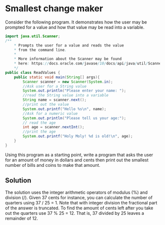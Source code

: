 # Smallest change maker

Consider the following program. It demonstrates how the user may be prompted for a value and how that value may be read into a variable.

  
```java
import java.util.Scanner;
/**
    * Prompts the user for a value and reads the value
    * from the command line.
    * 
    * More information about the Scanner may be found
    * here: https://docs.oracle.com/javase/10/docs/api/java/util/Scanner.html
    */
public class ReadValues {
    public static void main(String[] args){
        Scanner scanner = new Scanner(System.in);
        //Ask user for a String value
        System.out.println("Please enter your name: ");
        //read the String value into a variable
        String name = scanner.next();
        //print out the value
        System.out.printf("Hello %s\n", name);
        //Ask for a numeric value
        System.out.println("Please tell us your age:");
        // read the age
        int age = scanner.nextInt();
        //print the age
        System.out.printf("Holy Moly! %d is old!\n", age);
    }
}
```

Using this program as a starting point, write a program that asks the user for an amount of money in dollars and cents then print out the smallest number of bills and coins to make that amount.

## Solution

The solution uses the integer arithmetic operators of modulus (%) and division (/). Given 37 cents for instance, you can calculate the number of quarters using 37 / 25 = 1. Note that with integer division the fractional part of the answer is truncated. To find the amount of cents left after you take out the quarters use 37 % 25 = 12. That is, 37 divided by 25 leaves a remainder of 12.